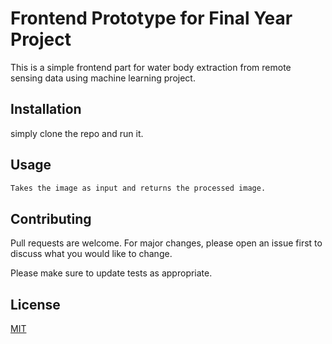 # Frontend Prototype for Final Year Project

This is a simple frontend part for water body extraction from remote sensing data using machine learning project.

## Installation

simply clone the repo and run it.

## Usage

```HTML CSS JS
Takes the image as input and returns the processed image.
```

## Contributing

Pull requests are welcome. For major changes, please open an issue first
to discuss what you would like to change.

Please make sure to update tests as appropriate.

## License

[MIT](https://choosealicense.com/licenses/mit/)
